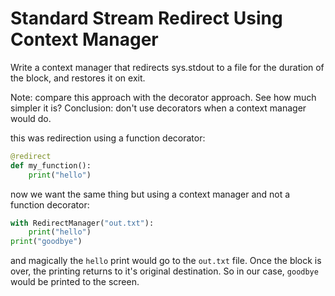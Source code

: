 # Standard Stream Redirect Using Context Manager

Write a context manager that redirects sys.stdout to a file for the duration of the block, and restores it on exit.

Note: compare this approach with the decorator approach. See how much simpler it is?
Conclusion: don't use decorators when a context manager would do.

this was redirection using a function decorator:

```python
@redirect
def my_function():
    print("hello")
```

now we want the same thing but using a context manager and not a function decorator:

```python
with RedirectManager("out.txt"):
    print("hello")
print("goodbye")
```

and magically the `hello` print would go to the `out.txt` file.
Once the block is over, the printing returns to it's original destination.
So in our case, `goodbye` would be printed to the screen.
